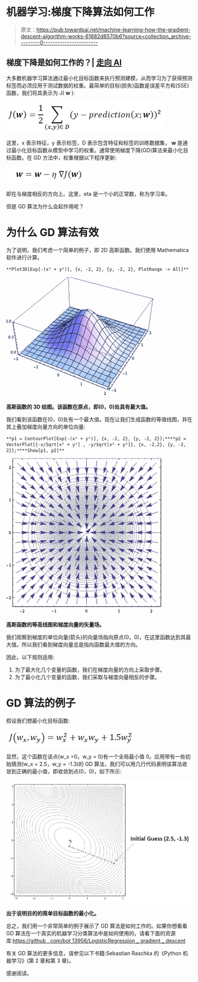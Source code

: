 # 机器学习:梯度下降算法如何工作

> 原文：<https://pub.towardsai.net/machine-learning-how-the-gradient-descent-algorithm-works-61682d8570b6?source=collection_archive---------0----------------------->

## 梯度下降是如何工作的？| [走向 AI](https://towardsai.net)

大多数机器学习算法通过最小化目标函数来执行预测建模，从而学习为了获得预测标签而必须应用于测试数据的权重。最简单的目标(损失)函数是误差平方和(SSE)函数，我们将其表示为 J( **w** ):

![](img/c9a378ed5820e702ec07baffe9486e8f.png)

这里，x 表示特征，y 表示标签，D 表示包含特征和标签的训练数据集， **w** 是通过最小化目标函数从模型中学习的权重。通常使用梯度下降(GD)算法来最小化目标函数。在 GD 方法中，权重根据以下程序更新:

![](img/b73e3ed1bfcd0c9ebfe71008e925870b.png)

即在与梯度相反的方向上。这里，eta 是一个小的正常数，称为学习率。

但是 GD 算法为什么会起作用呢？

# **为什么 GD 算法有效**

为了说明，我们考虑一个简单的例子，即 2D 高斯函数。我们使用 Mathematica 软件进行计算。

```
**Plot3D[Exp[-(x² + y²)], {x, -2, 2}, {y, -2, 2}, PlotRange -> All]**
```

![](img/010d03c204104cec07fbed0ac50e29f5.png)

**高斯函数的 3D 绘图。该函数在原点，即(0，0)处具有最大值。**

我们看到该函数在(0，0)处有一个最大值。现在让我们生成函数的等值线图，并在其上叠加梯度向量方向的单位向量:

```
**p1 = ContourPlot[Exp[-(x² + y²)], {x, -2, 2}, {y, -2, 2}];****p2 = VectorPlot[{-x/Sqrt[x² + y²] , -y/Sqrt[x² + y²]}, {x, -2,2}, {y, -2, 2}];****Show[p1, p2]**
```

![](img/09cc4abd2d59f67176ef60569721e499.png)

**高斯函数的等高线图和梯度向量的矢量场。**

我们观察到梯度的单位向量(箭头)的向量场指向原点(0，0)，在这里函数达到其最大值。所以我们看到梯度向量总是指向函数最大值的方向。

因此，以下规则适用:

1.  为了最大化几个变量的函数，我们在梯度向量的方向上采取步骤。
2.  为了最小化几个变量的函数，我们采取与梯度向量相反的步骤。

# **GD 算法的例子**

假设我们想最小化目标函数:

![](img/b1f32421ebab3b65bdc6718314c41f06.png)

显然，这个函数在该点(w_x =0，w_y = 0)有一个全局最小值 0。应用带有一些初始猜测(w_x = 2.5，w_y = -1.3)的 GD 算法，我们可以用几行代码表明该算法收敛到正确的最小值，即收敛到点(0，0)，如下所示:

![](img/44fba07dd2cb7171f50ab99e6ec727de.png)

**出于说明目的的简单目标函数的最小化。**

总之，我们用一个非常简单的例子展示了 GD 算法是如何工作的。如果你想看看 GD 算法在一个真实的机器学习分类算法中是如何使用的，请看下面的资源库:[https://github . com/bot 13956/LogisticRegression _ gradient _ descent](https://github.com/bot13956/LogisticRegression_gradient_descent)

有关 GD 算法的更多信息，请参见以下书籍:Sebastian Raschka 的《Python 机器学习》(第 2 章和第 3 章)。

感谢阅读。